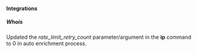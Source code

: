 
#### Integrations

##### Whois

Updated the *rate_limit_retry_count* parameter/argument in the **ip** command to 0 in auto enrichment process.
